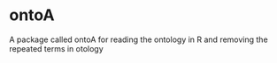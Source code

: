 # ontoA

A package called ontoA for reading the ontology in 
R and removing the repeated terms in otology

